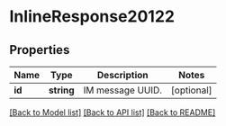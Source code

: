 # InlineResponse20122

## Properties
Name | Type | Description | Notes
------------ | ------------- | ------------- | -------------
**id** | **string** | IM message UUID. | [optional] 

[[Back to Model list]](../README.md#documentation-for-models) [[Back to API list]](../README.md#documentation-for-api-endpoints) [[Back to README]](../README.md)


